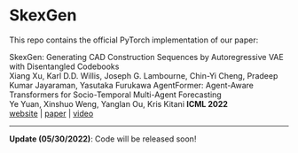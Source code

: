 # SkexGen
This repo contains the official PyTorch implementation of our paper:
  
SkexGen: Generating CAD Construction Sequences by Autoregressive VAE with Disentangled Codebooks  
Xiang Xu, Karl D.D. Willis, Joseph G. Lambourne, Chin-Yi Cheng, Pradeep Kumar Jayaraman, Yasutaka Furukawa
AgentFormer: Agent-Aware Transformers for Socio-Temporal Multi-Agent Forecasting  
Ye Yuan, Xinshuo Weng, Yanglan Ou, Kris Kitani
**ICML 2022**  
[website](https://samxuxiang.github.io/skexgen/index.html) | [paper]() | [video]()

---
**Update (05/30/2022)**: Code will be released soon!
